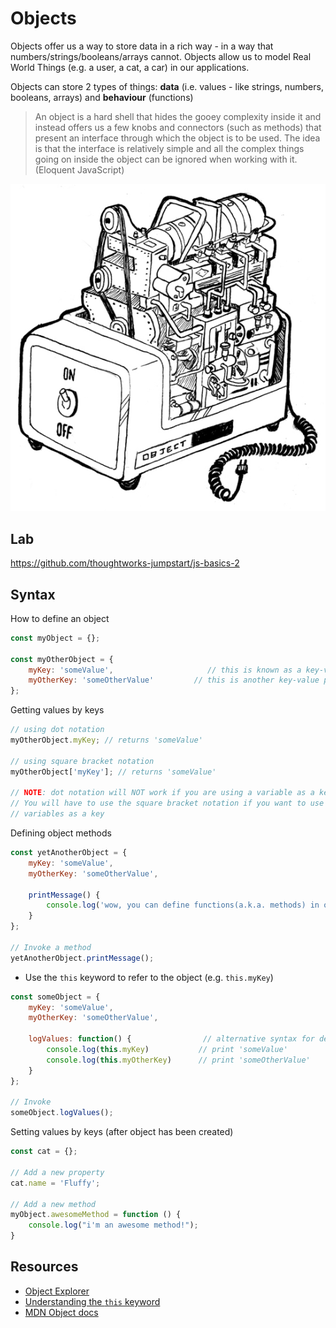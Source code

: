 # Objects

Objects offer us a way to store data in a rich way - in a way that numbers/strings/booleans/arrays cannot. Objects allow us to model Real World Things \(e.g. a user, a cat, a car\) in our applications.

Objects can store 2 types of things: **data** \(i.e. values - like strings, numbers, booleans, arrays\) and **behaviour** \(functions\)

> An object is a hard shell that hides the gooey complexity inside it and instead offers us a few knobs and connectors \(such as methods\) that present an interface through which the object is to be used. The idea is that the interface is relatively simple and all the complex things going on inside the object can be ignored when working with it. \(Eloquent JavaScript\)

![](../../.gitbook/assets/oven_object.jpg)

## Lab

https://github.com/thoughtworks-jumpstart/js-basics-2

## Syntax

How to define an object

```javascript
const myObject = {};

const myOtherObject = {
    myKey: 'someValue',                     // this is known as a key-value pair
    myOtherKey: 'someOtherValue'         // this is another key-value pair
};
```

Getting values by keys

```javascript
// using dot notation
myOtherObject.myKey; // returns 'someValue'

// using square bracket notation
myOtherObject['myKey']; // returns 'someValue'

// NOTE: dot notation will NOT work if you are using a variable as a key.
// You will have to use the square bracket notation if you want to use
// variables as a key
```

Defining object methods

```javascript
const yetAnotherObject = {
    myKey: 'someValue',
    myOtherKey: 'someOtherValue',

    printMessage() {
        console.log('wow, you can define functions(a.k.a. methods) in objects!');
    }
};

// Invoke a method
yetAnotherObject.printMessage();
```

* Use the `this` keyword to refer to the object \(e.g. `this.myKey`\)

```javascript
const someObject = {
    myKey: 'someValue',
    myOtherKey: 'someOtherValue',

    logValues: function() {                // alternative syntax for defining methods
        console.log(this.myKey)           // print 'someValue'
        console.log(this.myOtherKey)      // print 'someOtherValue'
    }
};

// Invoke
someObject.logValues();
```

Setting values by keys \(after object has been created\)

```javascript
const cat = {};

// Add a new property
cat.name = 'Fluffy';

// Add a new method
myObject.awesomeMethod = function () {
    console.log("i'm an awesome method!");
}
```

## Resources

* [Object Explorer](https://sdras.github.io/object-explorer/)
* [Understanding the `this` keyword](https://hackernoon.com/understanding-javascript-the-this-keyword-4de325d77f68)
* [MDN Object docs](https://developer.mozilla.org/en-US/docs/Web/JavaScript/Reference/Global_Objects/Object/prototype)


